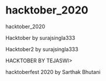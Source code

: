 # hacktober_2020
hacktober_2020

Hacktober by surajsingla333

Hacktober2 by surajsingla333


HACKTOBER BY TEJASWI>

hacktoberfest 2020 by Sarthak Bhutani